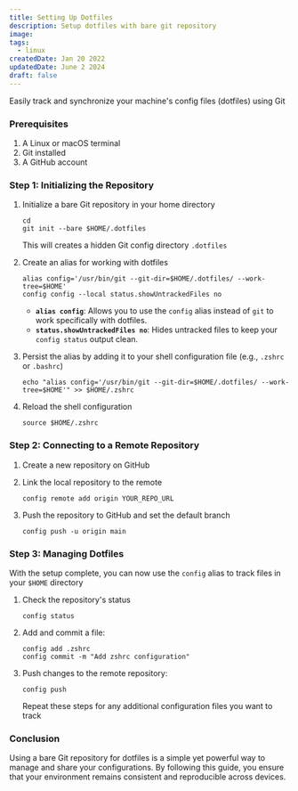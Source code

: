 ```yaml
---
title: Setting Up Dotfiles
description: Setup dotfiles with bare git repository
image:
tags:
  - linux
createdDate: Jan 20 2022
updatedDate: June 2 2024
draft: false
---
```


Easily track and synchronize your machine's config files (dotfiles) using Git

### **Prerequisites**

1. A Linux or macOS terminal
2. Git installed
3. A GitHub account

### **Step 1: Initializing the Repository**

1. Initialize a bare Git repository in your home directory

   ```shell
   cd
   git init --bare $HOME/.dotfiles
   ```

   This will creates a hidden Git config directory `.dotfiles`

2. Create an alias for working with dotfiles

   ```shell
   alias config='/usr/bin/git --git-dir=$HOME/.dotfiles/ --work-tree=$HOME'
   config config --local status.showUntrackedFiles no
   ```

   - **`alias config`**: Allows you to use the `config` alias instead of `git` to work specifically with dotfiles.
   - **`status.showUntrackedFiles no`**: Hides untracked files to keep your `config status` output clean.

3. Persist the alias by adding it to your shell configuration file (e.g., `.zshrc` or `.bashrc`)

   ```shell
   echo "alias config='/usr/bin/git --git-dir=$HOME/.dotfiles/ --work-tree=$HOME'" >> $HOME/.zshrc
   ```

4. Reload the shell configuration

   ```shell
   source $HOME/.zshrc
   ```

### **Step 2: Connecting to a Remote Repository**

1. Create a new repository on GitHub
2. Link the local repository to the remote

   ```shell
   config remote add origin YOUR_REPO_URL
   ```

3. Push the repository to GitHub and set the default branch

   ```shell
   config push -u origin main
   ```

### **Step 3: Managing Dotfiles**

With the setup complete, you can now use the `config` alias to track files in your `$HOME` directory

1. Check the repository's status

   ```shell
   config status
   ```

2. Add and commit a file:

   ```shell
   config add .zshrc
   config commit -m "Add zshrc configuration"
   ```

3. Push changes to the remote repository:

   ```shell
   config push
   ```

   Repeat these steps for any additional configuration files you want to track

### **Conclusion**

Using a bare Git repository for dotfiles is a simple yet powerful way to manage and share your configurations. By following this guide, you ensure that your environment remains consistent and reproducible across devices.

